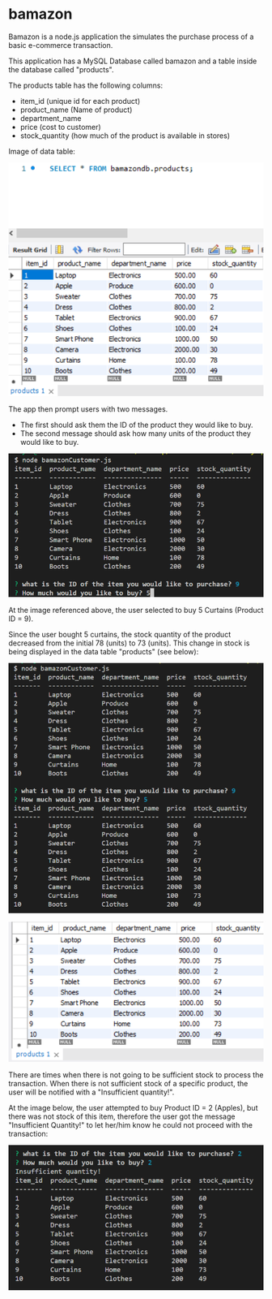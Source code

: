 # bamazon

Bamazon is a node.js application the simulates the purchase process of a basic e-commerce transaction.


This application has a MySQL Database called bamazon and a table inside the database called "products".

The products table has the following columns:

* item_id (unique id for each product)
* product_name (Name of product)
* department_name
* price (cost to customer)
* stock_quantity (how much of the product is available in stores)


Image of data table: 

![Image of data table](https://github.com/NayCS/bamazon/blob/master/images/Step%201%20-%20Intial%20Products%20Table.png)


The app then prompt users with two messages.

* The first should ask them the ID of the product they would like to buy.
* The second message should ask how many units of the product they would like to buy.

![Image selection prompt ](https://github.com/NayCS/bamazon/blob/master/images/Step%202%20-%20Item%20and%20quantity%20selection.png)

At the image referenced above, the user selected to buy 5 Curtains (Product ID = 9). 

Since the user bought 5 curtains, the stock quantity of the product decreased from the initial 78 (units) to 73 (units). This change in stock is being displayed in the data table "products" (see below):

![Stock Decrease v1](https://github.com/NayCS/bamazon/blob/master/images/Step%203%20-%20Product%20Quantity%20Decrease%20after%20purchase.png)

![Stock Decrease v2](https://github.com/NayCS/bamazon/blob/master/images/Step%203%20-%20V2%20-%20Product%20Quantity%20Decrease%20after%20Purchase.png)

There are times when there is not going to be sufficient stock to process the transaction. When there is not sufficient stock of a specific product, the user will be notified with a "Insufficient quantity!".

At the image below, the user attempted to buy Product ID = 2 (Apples), but there was not stock of this item, therefore the user got the message "Insufficient Quantity!" to let her/him know he could not proceed with the transaction:

![Insufficient Quantity](https://github.com/NayCS/bamazon/blob/master/images/Step%204%20-%20Insufficient%20Qty%20message%20when%20product%20not%20in%20stock.png)
